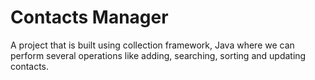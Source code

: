 # Contacts Manager
 A project that is built using collection framework, Java where we can  perform several operations like adding, searching, sorting and updating  contacts.
